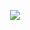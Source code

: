 <p align="center">
  <img src="https://github.com/user-attachments/assets/be3eb033-2245-4cd5-ad19-ee105187eae7" />
</p>

